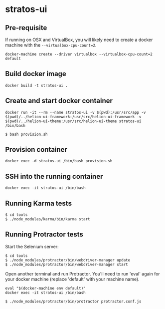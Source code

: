 # stratos-ui

## Pre-requisite
If running on OSX and VirtualBox, you will likely need to create a docker machine with the `--virtualbox-cpu-count=2`.
```
docker-machine create --driver virtualbox --virtualbox-cpu-count=2 default
```

## Build docker image
```
docker build -t stratos-ui .
```

## Create and start docker container
```
docker run -it --rm --name stratos-ui -v $(pwd):/usr/src/app -v $(pwd)/../helion-ui-framework:/usr/src/helion-ui-framework -v $(pwd)/../helion-ui-theme:/usr/src/helion-ui-theme stratos-ui /bin/bash

$ bash provision.sh
```

## Provision container
```
docker exec -d stratos-ui /bin/bash provision.sh
```

## SSH into the running container
```
docker exec -it stratos-ui /bin/bash
```

## Running Karma tests
```
$ cd tools
$ ./node_modules/karma/bin/karma start
```

## Running Protractor tests
Start the Selenium server:
```
$ cd tools
$ ./node_modules/protractor/bin/webdriver-manager update
$ ./node_modules/protractor/bin/webdriver-manager start
```

Open another terminal and run Protractor. You'll need to run 'eval' again for your docker machine (replace 'default' with your machine name).
```
eval "$(docker-machine env default)"
docker exec -it stratos-ui /bin/bash

$ ./node_modules/protractor/bin/protractor protractor.conf.js
```